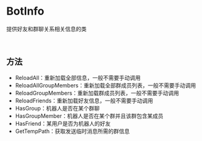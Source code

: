# BotInfo

提供好友和群聊关系相关信息的类

<br>

## 方法
- ReloadAll：重新加载全部信息，一般不需要手动调用
- ReloadAllGroupMembers：重新加载全部群成员列表，一般不需要手动调用
- ReloadGroupMembers：重新加载群成员列表，一般不需要手动调用
- ReloadFriends：重新加载好友信息，一般不需要手动调用
- HasGroup：机器人是否在某个群聊
- HasGroupMember：机器人是否在某个群并且该群包含某成员
- HasFriend：某用户是否为机器人的好友
- GetTempPath：获取发送临时消息所需的群信息